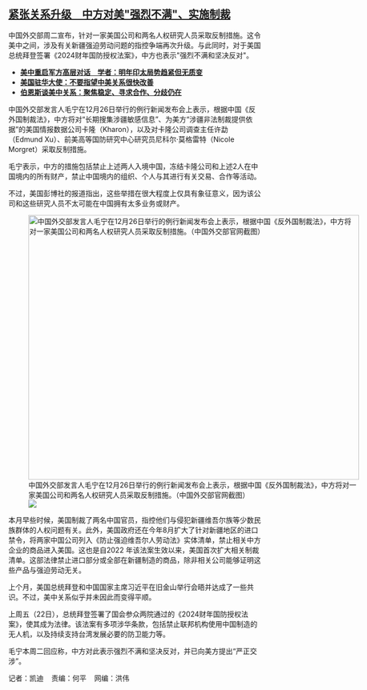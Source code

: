 <!--1703614680000-->
[紧张关系升级　中方对美"强烈不满"、实施制裁](https://www.rfa.org/mandarin/yataibaodao/junshiwaijiao/kw-12262023120354.html)
------

<p>中国外交部周二宣布，针对一家美国公司和两名人权研究人员采取反制措施。这令美中之间，涉及有关新疆强迫劳动问题的指控争端再次升级。与此同时，对于美国总统拜登签署《2024财年国防授权法案》，中方也表示"强烈不满和坚决反对"。</p><ul><li><a href="https://www.rfa.org/mandarin/yataibaodao/junshiwaijiao/jw-12222023102924.html"><strong>美中重启军方高层对话　学者：明年印太局势趋紧但无质变</strong></a></li><li><strong><a href="https://www.rfa.org/mandarin/Xinwen/10-12152023154411.html">美国驻华大使：不要指望中美关系很快改善</a></strong></li><li><strong><a href="https://www.rfa.org/mandarin/yataibaodao/junshiwaijiao/tj-12122023115759.html">伯恩斯谈美中关系：聚焦稳定、寻求合作、分歧仍在</a></strong></li></ul><p><span style="font-weight: 400;">中国外交部发言人毛宁在12月26日举行的例行新闻发布会上表示，根据中国《反外国制裁法》，中方将对“长期搜集涉疆敏感信息”、为美方“涉疆非法制裁提供依据”的美国情报数据公司卡隆（Kharon），以及对卡隆公司调查主任许勐（Edmund Xu）、前美高等国防研究中心研究员尼科尔·莫格雷特（Nicole Morgret）采取反制措施。</span></p><p><span style="font-weight: 400;">毛宁表示，中方的措施包括禁止上述两人入境中国，冻结卡隆公司和上述2人在中国境内的所有财产，禁止中国境内的组织、个人与其进行有关交易、合作等活动。</span></p><p><span style="font-weight: 400;">不过，美国彭博社的报道指出，这些举措在很大程度上仅具有象征意义，因为该公司和这些研究人员不太可能在中国拥有太多业务或财产。</span></p><p><span style="font-weight: 400;"><figure class="image-richtext image-inline captioned" style="width:660px;"><img alt="中国外交部发言人毛宁在12月26日举行的例行新闻发布会上表示，根据中国《反外国制裁法》，中方将对一家美国公司和两名人权研究人员采取反制措施。（中国外交部官网截图）" height="529" src="https://www.rfa.org/mandarin/yataibaodao/junshiwaijiao/kw-12262023120354.html/kw2.jpg/@@images/c8ab09b0-7814-47ef-a8e5-3f4092e3e569.jpeg" title="kw2.jpg" width="660"/><figcaption class="image-caption">中国外交部发言人毛宁在12月26日举行的例行新闻发布会上表示，根据中国《反外国制裁法》，中方将对一家美国公司和两名人权研究人员采取反制措施。（中国外交部官网截图）</figcaption><small></small><div id="zoomattribute"><a data-caption="中国外交部发言人毛宁在12月26日举行的例行新闻发布会上表示，根据中国《反外国制裁法》，中方将对一家美国公司和两名人权研究人员采取反制措施。（中国外交部官网截图）" data-fancybox="" href="https://www.rfa.org/mandarin/yataibaodao/junshiwaijiao/kw-12262023120354.html/kw2.jpg" id="single_image" title="中国外交部发言人毛宁在12月26日举行的例行新闻发布会上表示，根据中国《反外国制裁法》，中方将对一家美国公司和两名人权研究人员采取反制措施。（中国外交部官网截图）"><img src="/++plone++rfa-resources/img/icon-zoom.png"/></a></div></figure></span></p><p><span style="font-weight: 400;">本月早些时候，美国制裁了两名中国官员，指控他们与侵犯新疆维吾尔族等少数民族群体的人权问题有关。此外，美国政府还在今年8月扩大了针对新疆地区的进口禁令，将两家中国公司列入《</span><span style="font-weight: 400;">防止强迫维吾尔人劳动法</span><span style="font-weight: 400;">》实体清单，禁止相关中方企业的商品进入美国。这也是自2022 年该法案生效以来，美国首次扩大相关制裁清单。这部法律禁止进口部分或全部在新疆制造的商品，除非相关公司能够证明这些产品与强迫劳动无关。</span></p><p><span style="font-weight: 400;">上个月，美国总统拜登和中国国家主席习近平在旧金山举行会晤并达成了一些共识。不过，美中关系似乎并未因此而变得平顺。</span></p><p><span style="font-weight: 400;">上周五（22日），总统拜登签署了国会参众两院通过的《2024财年国防授权法案》，使其成为法律。该法案有多项涉华条款，包括禁止联邦机构使用中国制造的无人机，以及持续支持台湾发展必要的防卫能力等。</span></p><p><span style="font-weight: 400;">毛宁本周二回应称，中方对此表示强烈不满和坚决反对，并已向美方提出“严正交涉”。</span></p><p><span style="font-weight: 400;">记者：凯迪    责编：何平    网编：洪伟</span></p>
